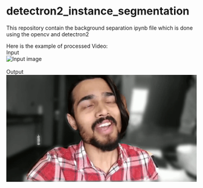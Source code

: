 # detectron2_instance_segmentation
 This repository contain the background separation ipynb file which is done using the opencv and detectron2
 
 Here is the example of processed Video:
 <br>
 Input
 <br>
![Input image](assest/input.gif)
 <br>
 <br>
 Output
 <br>
![output image](assest/final_bb_output_2_1.gif)
 
